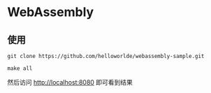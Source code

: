 # WebAssembly

## 使用 

```
git clone https://github.com/helloworlde/webassembly-sample.git

make all 
```

然后访问 [http://localhost:8080](http://localhost:8080) 即可看到结果